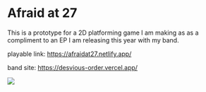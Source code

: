 # Afraid at 27


This is a prototype for a 2D platforming game I am making as as a compliment to an EP I am releasing this year with my band.

playable link: https://afraidat27.netlify.app/

band site: https://desvious-order.vercel.app/

<img src="afraidat27.png">

